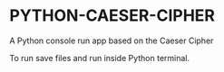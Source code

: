 # PYTHON-CAESER-CIPHER
A Python console run app based on the Caeser Cipher

To run save files and run inside Python terminal.

